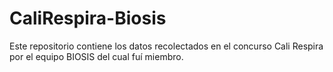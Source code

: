 # CaliRespira-Biosis
Este repositorio contiene los datos recolectados en el concurso Cali Respira por el equipo BIOSIS del cual fuí miembro.
